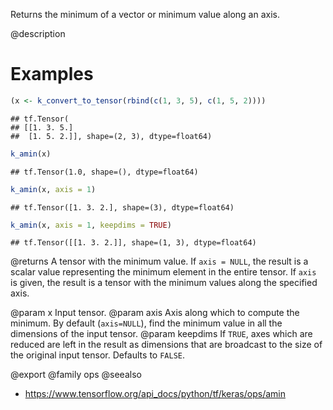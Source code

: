 Returns the minimum of a vector or minimum value along an axis.

@description

# Examples

```r
(x <- k_convert_to_tensor(rbind(c(1, 3, 5), c(1, 5, 2))))
```

```
## tf.Tensor(
## [[1. 3. 5.]
##  [1. 5. 2.]], shape=(2, 3), dtype=float64)
```

```r
k_amin(x)
```

```
## tf.Tensor(1.0, shape=(), dtype=float64)
```

```r
k_amin(x, axis = 1)
```

```
## tf.Tensor([1. 3. 2.], shape=(3), dtype=float64)
```

```r
k_amin(x, axis = 1, keepdims = TRUE)
```

```
## tf.Tensor([[1. 3. 2.]], shape=(1, 3), dtype=float64)
```

@returns
A tensor with the minimum value. If `axis = NULL`, the result is a scalar
value representing the minimum element in the entire tensor. If `axis` is
given, the result is a tensor with the minimum values along
the specified axis.

@param x Input tensor.
@param axis Axis along which to compute the minimum.
    By default (`axis=NULL`), find the minimum value in all the
    dimensions of the input tensor.
@param keepdims If `TRUE`, axes which are reduced are left in the result as
    dimensions that are broadcast to the size of the original
    input tensor. Defaults to `FALSE`.

@export
@family ops
@seealso
+ <https://www.tensorflow.org/api_docs/python/tf/keras/ops/amin>
